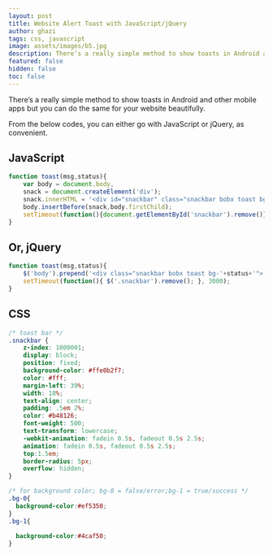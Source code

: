 ```yaml
---
layout: post
title: Website Alert Toast with JavaScript/jQuery
author: ghazi
tags: css, javascript
image: assets/images/b5.jpg
description: There’s a really simple method to show toasts in Android and other mobile apps but you can do the same for your website beautifully.
featured: false
hidden: false
toc: false
---
```


There’s a really simple method to show toasts in Android and other mobile apps but you can do the same for your website beautifully.

From the below codes, you can either go with JavaScript or jQuery, as convenient.

## JavaScript

```javascript
function toast(msg,status){
    var body = document.body,
    snack = document.createElement('div');
    snack.innerHTML = '<div id="snackbar" class="snackbar bobx toast bg-'+status+'">'+msg+'</div>';
    body.insertBefore(snack,body.firstChild);
    setTimeout(function(){document.getElementById('snackbar').remove()},3000);
}
```

## Or, jQuery

```javascript
function toast(msg,status){
	$('body').prepend('<div class="snackbar bobx toast bg-'+status+'">'+msg+'</div>');
	setTimeout(function(){ $('.snackbar').remove(); }, 3000);
}
```

## CSS

```css
/* toast bar */
.snackbar {
    z-index: 1000001;
    display: block;
    position: fixed;
    background-color: #ffe0b2f7;
  	color: #fff;
    margin-left: 39%;
    width: 18%;
    text-align: center;
    padding: .5em 2%;
    color: #b48126;
    font-weight: 500;
    text-transform: lowercase;
    -webkit-animation: fadein 0.5s, fadeout 0.5s 2.5s;
    animation: fadein 0.5s, fadeout 0.5s 2.5s;
	top:1.5em;
    border-radius: 5px;
	overflow: hidden;
}

/* for background color; bg-0 = false/error;bg-1 = true/success */
.bg-0{
  background-color:#ef5350;
}
.bg-1{
    
  background-color:#4caf50;
}
```